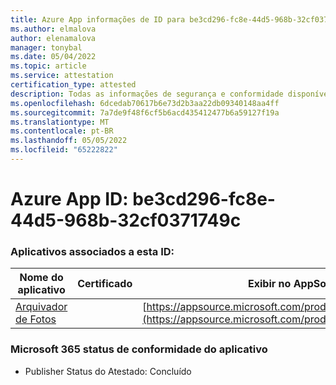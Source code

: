 ```yaml
---
title: Azure App informações de ID para be3cd296-fc8e-44d5-968b-32cf0371749c
ms.author: elmalova
author: elenamalova
manager: tonybal
ms.date: 05/04/2022
ms.topic: article
ms.service: attestation
certification_type: attested
description: Todas as informações de segurança e conformidade disponíveis para be3cd296-fc8e-44d5-968b-32cf0371749c.
ms.openlocfilehash: 6dcedab70617b6e73d2b3aa22db09340148aa4ff
ms.sourcegitcommit: 7a7de9f48f6cf5b6acd435412477b6a59127f19a
ms.translationtype: MT
ms.contentlocale: pt-BR
ms.lasthandoff: 05/05/2022
ms.locfileid: "65222822"
---
```

# <a name="azure-app-id-be3cd296-fc8e-44d5-968b-32cf0371749c"></a>Azure App ID: be3cd296-fc8e-44d5-968b-32cf0371749c


### <a name="apps-associated-with-this-id"></a>Aplicativos associados a esta ID:
| **Nome do aplicativo** | **Certificado** | **Exibir no AppSource** |
|--------------|---------------|-----------------------|
| [Arquivador de Fotos](../forward/WA200003881.md) |  | [https://appsource.microsoft.com/product/office/WA200003881](https://appsource.microsoft.com/product/office/WA200003881) |

### <a name="microsoft-365-app-compliance-status"></a>Microsoft 365 status de conformidade do aplicativo
- Publisher Status do Atestado: Concluído
